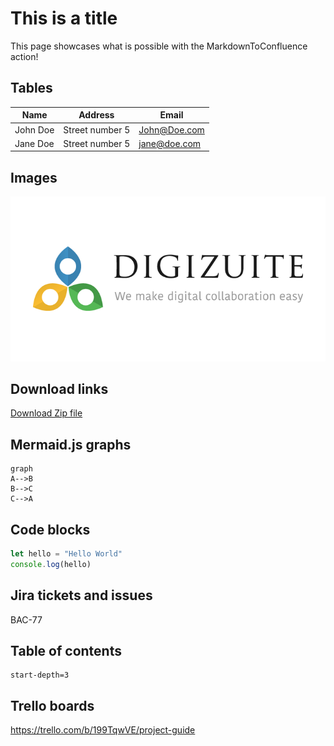 # This is a title

This page showcases what is possible with the MarkdownToConfluence action!

## Tables

| Name     | Address         | Email        | 
|----------|-----------------|--------------|
| John Doe | Street number 5 | John@Doe.com |     
| Jane Doe | Street number 5 | jane@doe.com |

## Images

![DigiZuite Logo](./DigiZuite.png)

## Download links

[Download Zip file](./Files.zip)

## Mermaid.js graphs

```mermaid
graph
A-->B
B-->C
C-->A
```

## Code blocks

```javascript
let hello = "Hello World"
console.log(hello)
```

## Jira tickets and issues

BAC-77

## Table of contents

```TOC
start-depth=3
```


## Trello boards

https://trello.com/b/199TqwVE/project-guide